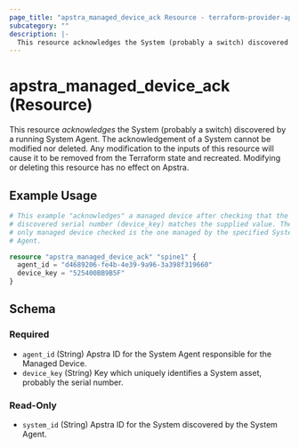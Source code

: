 ```yaml
---
page_title: "apstra_managed_device_ack Resource - terraform-provider-apstra"
subcategory: ""
description: |-
  This resource acknowledges the System (probably a switch) discovered by a running System Agent. The acknowledgement of a System cannot be modified nor deleted. Any modification to the inputs of this resource will cause it to be removed from the Terraform state and recreated. Modifying or deleting this resource has no effect on Apstra.
---
```


# apstra_managed_device_ack (Resource)

This resource *acknowledges* the System (probably a switch) discovered by a running System Agent. The acknowledgement of a System cannot be modified nor deleted. Any modification to the inputs of this resource will cause it to be removed from the Terraform state and recreated. Modifying or deleting this resource has no effect on Apstra.

## Example Usage

```terraform
# This example "acknowledges" a managed device after checking that the
# discovered serial number (device_key) matches the supplied value. The
# only managed device checked is the one managed by the specified System
# Agent.

resource "apstra_managed_device_ack" "spine1" {
  agent_id = "d4689206-fe4b-4e39-9a96-3a398f319660"
  device_key = "525400BB9B5F"
}
```

<!-- schema generated by tfplugindocs -->
## Schema

### Required

- `agent_id` (String) Apstra ID for the System Agent responsible for the Managed Device.
- `device_key` (String) Key which uniquely identifies a System asset, probably the serial number.

### Read-Only

- `system_id` (String) Apstra ID for the System discovered by the System Agent.
